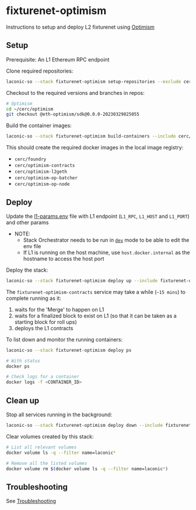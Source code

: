 # fixturenet-optimism

Instructions to setup and deploy L2 fixturenet using [Optimism](https://stack.optimism.io)

## Setup

Prerequisite: An L1 Ethereum RPC endpoint

Clone required repositories:

```bash
laconic-so --stack fixturenet-optimism setup-repositories --exclude cerc-io/go-ethereum
```

Checkout to the required versions and branches in repos:

```bash
# Optimism
cd ~/cerc/optimism
git checkout @eth-optimism/sdk@0.0.0-20230329025055
```

Build the container images:

```bash
laconic-so --stack fixturenet-optimism build-containers --include cerc/foundry,cerc/optimism-contracts,cerc/optimism-op-node,cerc/optimism-l2geth,cerc/optimism-op-batcher
```

This should create the required docker images in the local image registry:
* `cerc/foundry`
* `cerc/optimism-contracts`
* `cerc/optimism-l2geth`
* `cerc/optimism-op-batcher`
* `cerc/optimism-op-node`

## Deploy

Update the [l1-params.env](../../config/fixturenet-optimism/l1-params.env) file with L1 endpoint (`L1_RPC`, `L1_HOST` and `L1_PORT`) and other params

* NOTE:
  * Stack Orchestrator needs to be run in [`dev`](/docs/CONTRIBUTING.md#install-developer-mode) mode to be able to edit the env file
  * If L1 is running on the host machine, use `host.docker.internal` as the hostname to access the host port

Deploy the stack:

```bash
laconic-so --stack fixturenet-optimism deploy up --include fixturenet-optimism
```

The `fixturenet-optimism-contracts` service may take a while (`~15 mins`) to complete running as it:
1. waits for the 'Merge' to happen on L1
2. waits for a finalized block to exist on L1 (so that it can be taken as a starting block for roll ups)
3. deploys the L1 contracts

To list down and monitor the running containers:

```bash
laconic-so --stack fixturenet-optimism deploy ps

# With status
docker ps

# Check logs for a container
docker logs -f <CONTAINER_ID>
```

## Clean up

Stop all services running in the background:

```bash
laconic-so --stack fixturenet-optimism deploy down --include fixturenet-optimism
```

Clear volumes created by this stack:

```bash
# List all relevant volumes
docker volume ls -q --filter name=laconic*

# Remove all the listed volumes
docker volume rm $(docker volume ls -q --filter name=laconic*)
```

## Troubleshooting

See [Troubleshooting](./README.md#troubleshooting)